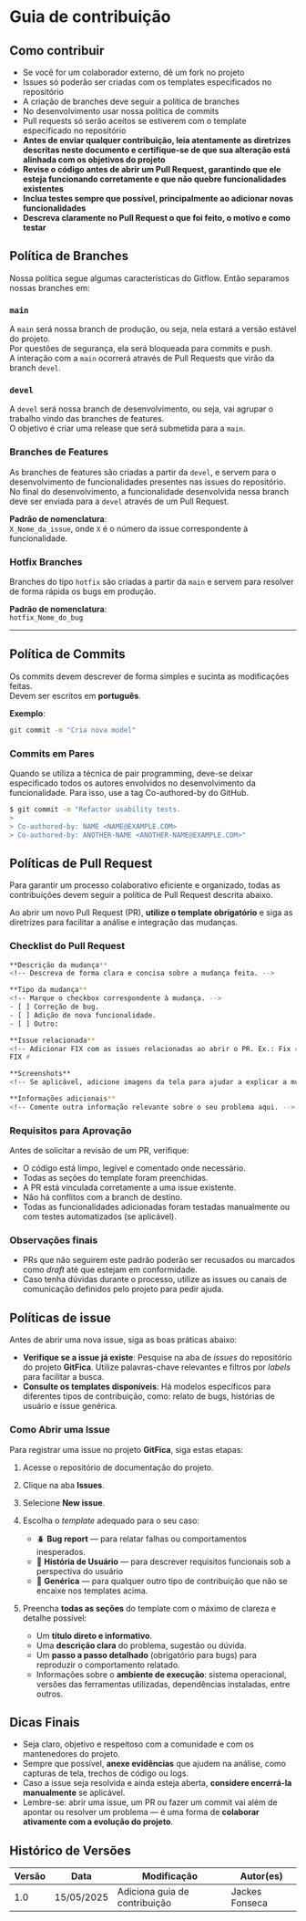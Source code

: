 # Guia de contribuição

## Como contribuir
- Se você for um colaborador externo, dê um fork no projeto  
- Issues só poderão ser criadas com os templates especificados no repositório  
- A criação de branches deve seguir a política de branches  
- No desenvolvimento usar nossa política de commits  
- Pull requests só serão aceitos se estiverem com o template especificado no repositório  
- **Antes de enviar qualquer contribuição, leia atentamente as diretrizes descritas neste documento e certifique-se de que sua alteração está alinhada com os objetivos do projeto**  
- **Revise o código antes de abrir um Pull Request, garantindo que ele esteja funcionando corretamente e que não quebre funcionalidades existentes**  
- **Inclua testes sempre que possível, principalmente ao adicionar novas funcionalidades**  
- **Descreva claramente no Pull Request o que foi feito, o motivo e como testar**

## Política de Branches

Nossa política segue algumas características do Gitflow. Então separamos nossas branches em:

### `main`

A `main` será nossa branch de produção, ou seja, nela estará a versão estável do projeto.  
Por questões de segurança, ela será bloqueada para commits e push.  
A interação com a `main` ocorrerá através de Pull Requests que virão da branch `devel`.

### `devel`

A `devel` será nossa branch de desenvolvimento, ou seja, vai agrupar o trabalho vindo das branches de features.  
O objetivo é criar uma release que será submetida para a `main`.

### Branches de Features

As branches de features são criadas a partir da `devel`, e servem para o desenvolvimento de funcionalidades presentes nas issues do repositório.  
No final do desenvolvimento, a funcionalidade desenvolvida nessa branch deve ser enviada para a `devel` através de um Pull Request.

**Padrão de nomenclatura**:  
`X_Nome_da_issue`, onde `X` é o número da issue correspondente à funcionalidade.

### Hotfix Branches

Branches do tipo `hotfix` são criadas a partir da `main` e servem para resolver de forma rápida os bugs em produção.

**Padrão de nomenclatura**:  
`hotfix_Nome_do_bug`

---

## Política de Commits

Os commits devem descrever de forma simples e sucinta as modificações feitas.  
Devem ser escritos em **português**.

**Exemplo**:

```bash
git commit -m "Cria nova model"
```

### Commits em Pares

Quando se utiliza a técnica de pair programming, deve-se deixar especificado todos os autores envolvidos no desenvolvimento da funcionalidade.
Para isso, use a tag Co-authored-by do GitHub.

```bash
$ git commit -m "Refactor usability tests.
>
> Co-authored-by: NAME <NAME@EXAMPLE.COM>
> Co-authored-by: ANOTHER-NAME <ANOTHER-NAME@EXAMPLE.COM>"
```
## Políticas de Pull Request
Para garantir um processo colaborativo eficiente e organizado, todas as contribuições devem seguir a política de Pull Request descrita abaixo.  

Ao abrir um novo Pull Request (PR), **utilize o template obrigatório** e siga as diretrizes para facilitar a análise e integração das mudanças.

### Checklist do Pull Request
```bash
**Descrição da mudança**  
<!-- Descreva de forma clara e concisa sobre a mudança feita. -->

**Tipo da mudança**  
<!-- Marque o checkbox correspondente à mudança. -->
- [ ] Correção de bug.
- [ ] Adição de nova funcionalidade.
- [ ] Outro:

**Issue relacionada**  
<!-- Adicionar FIX com as issues relacionadas ao abrir o PR. Ex.: Fix #15 -->
FIX #

**Screenshots**  
<!-- Se aplicável, adicione imagens da tela para ajudar a explicar a mudança feita. -->

**Informações adicionais**  
<!-- Comente outra informação relevante sobre o seu problema aqui. -->
```

### Requisitos para Aprovação

Antes de solicitar a revisão de um PR, verifique:

- O código está limpo, legível e comentado onde necessário.
- Todas as seções do template foram preenchidas.
- A PR está vinculada corretamente a uma issue existente.
- Não há conflitos com a branch de destino.
- Todas as funcionalidades adicionadas foram testadas manualmente ou com testes automatizados (se aplicável).

### Observações finais
- PRs que não seguirem este padrão poderão ser recusados ou marcados como _draft_ até que estejam em conformidade.
- Caso tenha dúvidas durante o processo, utilize as issues ou canais de comunicação definidos pelo projeto para pedir ajuda.

## Políticas de issue
Antes de abrir uma nova issue, siga as boas práticas abaixo:

- **Verifique se a issue já existe**: Pesquise na aba de _issues_ do repositório do projeto **GitFica**. Utilize palavras-chave relevantes e filtros por _labels_ para facilitar a busca.  
- **Consulte os templates disponíveis**: Há modelos específicos para diferentes tipos de contribuição, como: relato de bugs, histórias de usuário e issue genérica.

### Como Abrir uma Issue

Para registrar uma issue no projeto **GitFica**, siga estas etapas:

1. Acesse o repositório de documentação do projeto.  
2. Clique na aba **Issues**.  
3. Selecione **New issue**.  
4. Escolha o _template_ adequado para o seu caso:
   - 🪲 **Bug report** — para relatar falhas ou comportamentos inesperados.
   - 📘 **História de Usuário** — para descrever requisitos funcionais sob a perspectiva do usuário
   - 📝 **Genérica** — para qualquer outro tipo de contribuição que não se encaixe nos templates acima.


5. Preencha **todas as seções** do template com o máximo de clareza e detalhe possível:
   - Um **título direto e informativo**.
   - Uma **descrição clara** do problema, sugestão ou dúvida.
   - Um **passo a passo detalhado** (obrigatório para bugs) para reproduzir o comportamento relatado.
   - Informações sobre o **ambiente de execução**: sistema operacional, versões das ferramentas utilizadas, dependências instaladas, entre outros.


## Dicas Finais

- Seja claro, objetivo e respeitoso com a comunidade e com os mantenedores do projeto.  
- Sempre que possível, **anexe evidências** que ajudem na análise, como capturas de tela, trechos de código ou logs.  
- Caso a issue seja resolvida e ainda esteja aberta, **considere encerrá-la manualmente** se aplicável.  
- Lembre-se: abrir uma issue, um PR ou fazer um commit vai além de apontar ou resolver um problema — é uma forma de **colaborar ativamente com a evolução do projeto**.

## Histórico de Versões

| Versão | Data       | Modificação                | Autor(es)         |
|--------|------------|----------------------------|-------------------|
|   1.0  | 15/05/2025 | Adiciona guia de contribuição   | Jackes Fonseca         |